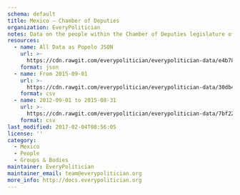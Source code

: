 ```yaml
---
schema: default
title: Mexico — Chamber of Deputies
organization: EveryPolitician
notes: Data on the people within the Chamber of Deputies legislature of Mexico.
resources:
  - name: All Data as Popolo JSON
    url: >-
      https://cdn.rawgit.com/everypolitician/everypolitician-data/e4b786997dca7711af5310ccbc5a2586194e10db/data/Mexico/Deputies/ep-popolo-v1.0.json
    format: json
  - name: From 2015-09-01
    url: >-
      https://cdn.rawgit.com/everypolitician/everypolitician-data/30db4d9e2795ce92fa6139805b591101fabfdf00/data/Mexico/Deputies/term-63.csv
    format: csv
  - name: 2012-09-01 to 2015-08-31
    url: >-
      https://cdn.rawgit.com/everypolitician/everypolitician-data/7bf22d791c9717a01083e5b4e7c48ea8a656e7a7/data/Mexico/Deputies/term-62.csv
    format: csv
last_modified: 2017-02-04T08:56:05
license: ''
category:
  - Mexico
  - People
  - Groups & Bodies
maintainer: EveryPolitician
maintainer_email: team@everypolitician.org
more_info: http://docs.everypolitician.org
---
```

